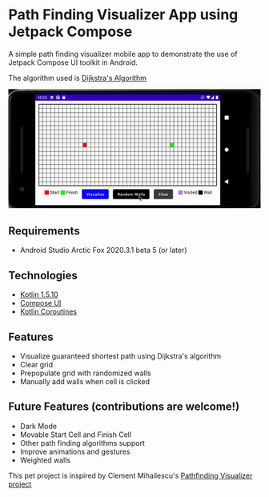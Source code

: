 # Path Finding Visualizer App using Jetpack Compose

A simple path finding visualizer mobile app to demonstrate the use of Jetpack Compose UI toolkit in
Android.

The algorithm used is [Dijkstra's Algorithm](https://en.wikipedia.org/wiki/Dijkstra%27s_algorithm)

![app-demo](path-finding-demo.gif)

## Requirements

- Android Studio Arctic Fox 2020.3.1 beta 5 (or later)

## Technologies

- [Kotlin 1.5.10](https://kotlinlang.org/)
- [Compose UI](https://developer.android.com/jetpack/compose)
- [Kotlin Coroutines](https://developer.android.com/kotlin/coroutines)

## Features

- Visualize guaranteed shortest path using Dijkstra's algorithm
- Clear grid
- Prepopulate grid with randomized walls
- Manually add walls when cell is clicked

## Future Features (contributions are welcome!)

- Dark Mode
- Movable Start Cell and Finish Cell
- Other path finding algorithms support
- Improve animations and gestures
- Weighted walls

This pet project is inspired by Clement
Mihailescu's [Pathfinding Visualizer project](https://github.com/clementmihailescu/Pathfinding-Visualizer)